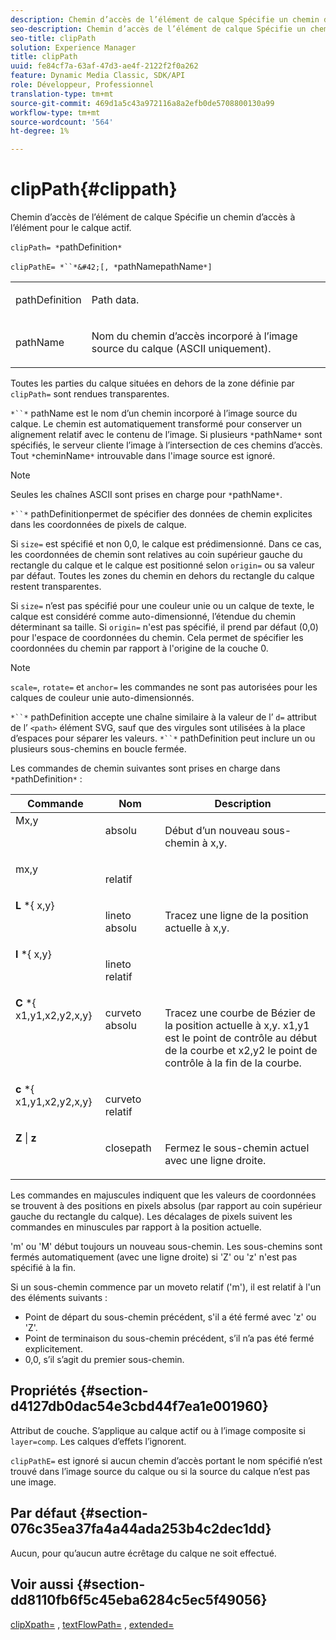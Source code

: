```yaml
---
description: Chemin d’accès de l’élément de calque Spécifie un chemin d’accès à l’élément pour le calque actif.
seo-description: Chemin d’accès de l’élément de calque Spécifie un chemin d’accès à l’élément pour le calque actif.
seo-title: clipPath
solution: Experience Manager
title: clipPath
uuid: fe84cf7a-63af-47d3-ae4f-2122f2f0a262
feature: Dynamic Media Classic, SDK/API
role: Développeur, Professionnel
translation-type: tm+mt
source-git-commit: 469d1a5c43a972116a8a2efb0de5708800130a99
workflow-type: tm+mt
source-wordcount: '564'
ht-degree: 1%

---
```



# clipPath{#clippath}

Chemin d’accès de l’élément de calque Spécifie un chemin d’accès à l’élément pour le calque actif.

`clipPath= *`pathDefinition`*`

`clipPathE= *``*&#42;[, *`pathNamepathName`*]`

<table id="simpletable_275E2A5FAB804C6388BD110D2ACA3C82"> 
 <tr class="strow"> 
  <td class="stentry"> <p><span class="codeph"> <span class="varname"> pathDefinition</span> </span> </p> </td> 
  <td class="stentry"> <p>Path data. </p></td> 
 </tr> 
 <tr class="strow"> 
  <td class="stentry"> <p><span class="codeph"> <span class="varname"> pathName</span></span> </p> </td> 
  <td class="stentry"> <p>Nom du chemin d’accès incorporé à l’image source du calque (ASCII uniquement). </p></td> 
 </tr> 
</table>

Toutes les parties du calque situées en dehors de la zone définie par `clipPath=` sont rendues transparentes.

`*``*` pathName est le nom d’un chemin incorporé à l’image source du calque. Le chemin est automatiquement transformé pour conserver un alignement relatif avec le contenu de l’image. Si plusieurs `*`pathName`*` sont spécifiés, le serveur cliente l’image à l’intersection de ces chemins d’accès. Tout `*`cheminName`*` introuvable dans l&#39;image source est ignoré.

>[!NOTE]
>
>Seules les chaînes ASCII sont prises en charge pour `*`pathName`*`.

`*``*` pathDefinitionpermet de spécifier des données de chemin explicites dans les coordonnées de pixels de calque.

Si `size=` est spécifié et non 0,0, le calque est prédimensionné. Dans ce cas, les coordonnées de chemin sont relatives au coin supérieur gauche du rectangle du calque et le calque est positionné selon `origin=` ou sa valeur par défaut. Toutes les zones du chemin en dehors du rectangle du calque restent transparentes.

Si `size=` n’est pas spécifié pour une couleur unie ou un calque de texte, le calque est considéré comme auto-dimensionné, l’étendue du chemin déterminant sa taille. Si `origin=` n&#39;est pas spécifié, il prend par défaut (0,0) pour l&#39;espace de coordonnées du chemin. Cela permet de spécifier les coordonnées du chemin par rapport à l&#39;origine de la couche 0.

>[!NOTE]
>
>`scale=`,  `rotate=` et  `anchor=` les commandes ne sont pas autorisées pour les calques de couleur unie auto-dimensionnés.

`*``*` pathDefinition accepte une chaîne similaire à la valeur de l’ `d=` attribut de l’ `<path>` élément SVG, sauf que des virgules sont utilisées à la place d’espaces pour séparer les valeurs. `*``*` pathDefinition peut inclure un ou plusieurs sous-chemins en boucle fermée.

Les commandes de chemin suivantes sont prises en charge dans `*`pathDefinition`*` :

<table id="table_A74DD7A48B1C417D9D4BA46BECEAB981"> 
 <thead> 
  <tr> 
   <th class="entry"> <b> Commande</b> </th> 
   <th class="entry"> <b> Nom</b> </th> 
   <th class="entry"> <b> Description</b> </th> 
  </tr> 
 </thead>
 <tbody> 
  <tr valign="top"> 
   <td> <b> </b> <span class="varname"> Mx,y</span> </td> 
   <td> <p> absolu </p> </td> 
   <td> <p> Début d’un nouveau sous-chemin à x,y. </p> </td> 
  </tr> 
  <tr valign="top"> 
   <td> <b> </b> <span class="varname"> mx,y</span> </td> 
   <td> <p> relatif </p> </td> 
  </tr> 
  <tr valign="top"> 
   <td> <b> L</b> *{<span class="varname"> x,y</span>} </td> 
   <td> <p> lineto absolu </p> </td> 
   <td> <p> Tracez une ligne de la position actuelle à x,y. </p> </td> 
  </tr> 
  <tr valign="top"> 
   <td> <b> l</b> *{<span class="varname"> x,y</span>} </td> 
   <td> <p> lineto relatif </p> </td> 
  </tr> 
  <tr valign="top"> 
   <td> <b> C</b> *{<span class="varname"> x1,y1,x2,y2,x,y</span>} </td> 
   <td> <p> curveto absolu </p> </td> 
   <td> <p> Tracez une courbe de Bézier de la position actuelle à x,y. x1,y1 est le point de contrôle au début de la courbe et x2,y2 le point de contrôle à la fin de la courbe. </p> </td> 
  </tr> 
  <tr valign="top"> 
   <td> <b> c</b> *{<span class="varname"> x1,y1,x2,y2,x,y</span>} </td> 
   <td> <p> curveto relatif </p> </td> 
  </tr> 
  <tr valign="top"> 
   <td> <b> Z</b> |  <b>z</b> </td> 
   <td> <p> closepath </p> </td> 
   <td> <p> Fermez le sous-chemin actuel avec une ligne droite. </p> </td> 
  </tr> 
 </tbody> 
</table>

Les commandes en majuscules indiquent que les valeurs de coordonnées se trouvent à des positions en pixels absolus (par rapport au coin supérieur gauche du rectangle du calque). Les décalages de pixels suivent les commandes en minuscules par rapport à la position actuelle.

&#39;m&#39; ou &#39;M&#39; début toujours un nouveau sous-chemin. Les sous-chemins sont fermés automatiquement (avec une ligne droite) si &#39;Z&#39; ou &#39;z&#39; n&#39;est pas spécifié à la fin.

Si un sous-chemin commence par un moveto relatif (&#39;m&#39;), il est relatif à l&#39;un des éléments suivants :

* Point de départ du sous-chemin précédent, s&#39;il a été fermé avec &#39;z&#39; ou &#39;Z&#39;.
* Point de terminaison du sous-chemin précédent, s’il n’a pas été fermé explicitement.
* 0,0, s’il s’agit du premier sous-chemin.

## Propriétés {#section-d4127db0dac54e3cbd44f7ea1e001960}

Attribut de couche. S’applique au calque actif ou à l’image composite si `layer=comp`. Les calques d’effets l’ignorent.

`clipPathE=` est ignoré si aucun chemin d’accès portant le nom spécifié n’est trouvé dans l’image source du calque ou si la source du calque n’est pas une image.

## Par défaut {#section-076c35ea37fa4a44ada253b4c2dec1dd}

Aucun, pour qu’aucun autre écrêtage du calque ne soit effectué.

## Voir aussi {#section-dd8110fb6f5c45eba6284c5ec5f49056}

[clipXpath=](../../../../../is-api/http-ref/image-serving-api-ref/c-http-protocol-reference/c-command-reference/r-clipxpath.md#reference-17e5e4da3e044943af8f963f58a45f53) ,  [textFlowPath=](../../../../../is-api/http-ref/image-serving-api-ref/c-http-protocol-reference/c-command-reference/r-textflowpath.md#reference-0b8d9493d71342f0b6a64a6d221584ef) ,  [extended=](../../../../../is-api/http-ref/image-serving-api-ref/c-http-protocol-reference/c-command-reference/r-extend.md#reference-7e9156beb285459d830e2d56782a74ac)
